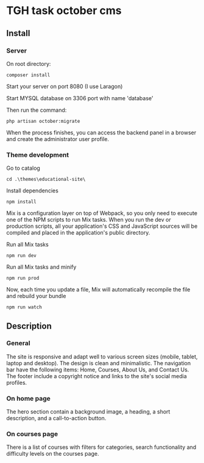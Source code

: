# TGH task october cms

## Install

### Server
On root directory:
```
composer install
```

Start your server on port 8080 (I use Laragon)

Start MYSQL database on 3306 port with name 'database'

Then run the command:
```
php artisan october:migrate
```

When the process finishes, you can access the backend panel in a browser and create the administrator user profile.

### Theme development
Go to catalog
```
cd .\themes\educational-site\
```
Install dependencies
```
npm install
```
Mix is a configuration layer on top of Webpack, so you only need to execute one of the NPM scripts to run Mix tasks. When you run the dev or production scripts, all your application's CSS and JavaScript sources will be compiled and placed in the application's public directory.

Run all Mix tasks
```
npm run dev 
```
Run all Mix tasks and minify
```
npm run prod
```
Now, each time you update a file, Mix will automatically recompile the file and rebuild your bundle
```
npm run watch
```

## Description

### General
The site is responsive and adapt well to various screen sizes (mobile, tablet, laptop and desktop). The design is clean and minimalistic.
The navigation bar have the following items: Home, Courses, About Us, and Contact Us.
The footer include a copyright notice and links to the site's social media profiles.

### On home page
The hero section contain a background image, a heading, a short description, and a call-to-action button.

### On courses page
There is a list of courses with filters for categories, search functionality and difficulty levels on the courses page.

